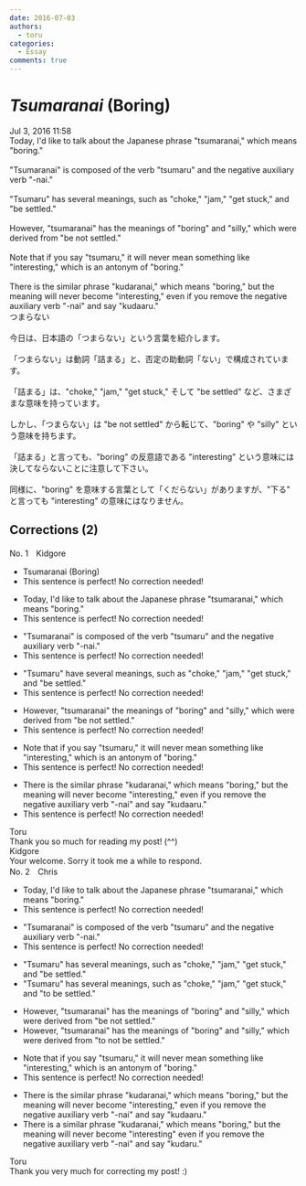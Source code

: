 ```yaml
---
date: 2016-07-03
authors:
  - toru
categories:
  - Essay
comments: true
---
```


# <strong><em>Tsumaranai</strong></em> (Boring)
<div class="date">Jul 3, 2016 11:58</div>
<div id="post"><div id="body_show_ori">
Today, I'd like to talk about the Japanese phrase "tsumaranai," which means "boring."<br/><br/>"Tsumaranai" is composed of the verb "tsumaru" and the negative auxiliary verb "-nai."<br/><br/>"Tsumaru" has several meanings, such as "choke," "jam," "get stuck," and "be settled."<br/><br/>However, "tsumaranai" has the meanings of "boring" and "silly," which were derived from "be not settled."<br/><br/>Note that if you say "tsumaru," it will never mean something like "interesting," which is an antonym of "boring."<br/><br/>There is the similar phrase "kudaranai," which means "boring," but the meaning will never become "interesting," even if you remove the negative auxiliary verb "-nai" and say "kudaaru."
</div></div>

<!-- more -->

<div id="post_ja"><div id="body_show_mo">
つまらない<br/><br/>今日は、日本語の「つまらない」という言葉を紹介します。<br/><br/>「つまらない」は動詞「詰まる」と、否定の助動詞「ない」で構成されています。<br/><br/>「詰まる」は、"choke," "jam," "get stuck," そして "be settled" など、さまざまな意味を持っています。<br/><br/>しかし、「つまらない」は "be not settled" から転じて、"boring" や "silly" という意味を持ちます。<br/><br/>「詰まる」と言っても、"boring" の反意語である "interesting" という意味には決してならないことに注意して下さい。<br/><br/>同様に、"boring" を意味する言葉として「くだらない」がありますが、"下る" と言っても "interesting" の意味にはなりません。
</div></div>

## Corrections (2)
<div id="block"><div class="first_name"> No. 1　<span class="just_name">Kidgore</span></div><div id="block2">
<ul class="correction_field">
<li class="incorrect">Tsumaranai (Boring)</li>
<li class="corrected perfect">This sentence is perfect! No correction needed!</li>
</ul>
<ul class="correction_field">
<li class="incorrect">Today, I'd like to talk about the Japanese phrase "tsumaranai," which means "boring."</li>
<li class="corrected perfect">This sentence is perfect! No correction needed!</li>
</ul>
<ul class="correction_field">
<li class="incorrect">"Tsumaranai" is composed of the verb "tsumaru" and the negative auxiliary verb "-nai."</li>
<li class="corrected perfect">This sentence is perfect! No correction needed!</li>
</ul>
<ul class="correction_field">
<li class="incorrect">"Tsumaru" have several meanings, such as "choke," "jam," "get stuck," and "be settled."</li>
<li class="corrected perfect">This sentence is perfect! No correction needed!</li>
</ul>
<ul class="correction_field">
<li class="incorrect">However, "tsumaranai" the meanings of "boring" and "silly," which were derived from "be not settled."</li>
<li class="corrected perfect">This sentence is perfect! No correction needed!</li>
</ul>
<ul class="correction_field">
<li class="incorrect">Note that if you say "tsumaru," it will never mean something like "interesting," which is an antonym of "boring."</li>
<li class="corrected perfect">This sentence is perfect! No correction needed!</li>
</ul>
<ul class="correction_field">
<li class="incorrect">There is the similar phrase "kudaranai," which means "boring," but the meaning will never become "interesting," even if you remove the negative auxiliary verb "-nai" and say "kudaaru."</li>
<li class="corrected perfect">This sentence is perfect! No correction needed!</li>
</ul>
</div><div class="name"><span class="just_name">Toru</span><br>
Thank you so much for reading my post! (^^)
</div>
<div class="name"><span class="just_name">Kidgore</span><br>
Your welcome. Sorry it took me a while to respond.
</div>
</div>
<div id="block"><div class="first_name"> No. 2　<span class="just_name">Chris</span></div><div id="block2">
<ul class="correction_field">
<li class="incorrect">Today, I'd like to talk about the Japanese phrase "tsumaranai," which means "boring."</li>
<li class="corrected perfect">This sentence is perfect! No correction needed!</li>
</ul>
<ul class="correction_field">
<li class="incorrect">"Tsumaranai" is composed of the verb "tsumaru" and the negative auxiliary verb "-nai."</li>
<li class="corrected perfect">This sentence is perfect! No correction needed!</li>
</ul>
<ul class="correction_field">
<li class="incorrect">"Tsumaru" has several meanings, such as "choke," "jam," "get stuck," and "be settled."</li>
<li class="corrected correct">
"Tsumaru" has several meanings, such as "choke," "jam," "get stuck," and "<span class="f_blue">to </span>be settled."
</li>
</ul>
<ul class="correction_field">
<li class="incorrect">However, "tsumaranai" has the meanings of "boring" and "silly," which were derived from "be not settled."</li>
<li class="corrected correct">
However, "tsumaranai" has the meanings of "boring" and "silly," which were derived from "<span class="f_blue">to not be</span> settled."
</li>
</ul>
<ul class="correction_field">
<li class="incorrect">Note that if you say "tsumaru," it will never mean something like "interesting," which is an antonym of "boring."</li>
<li class="corrected perfect">This sentence is perfect! No correction needed!</li>
</ul>
<ul class="correction_field">
<li class="incorrect">There is the similar phrase "kudaranai," which means "boring," but the meaning will never become "interesting," even if you remove the negative auxiliary verb "-nai" and say "kudaaru."</li>
<li class="corrected correct">
There is <span class="f_blue">a</span> similar phrase "kudaranai," which means "boring," but the meaning will never become "interesting" even if you remove the negative auxiliary verb "-nai" and say "kudaru."
</li>
</ul>
</div><div class="name"><span class="just_name">Toru</span><br>
Thank you very much for correcting my post! :)
</div>
</div>
